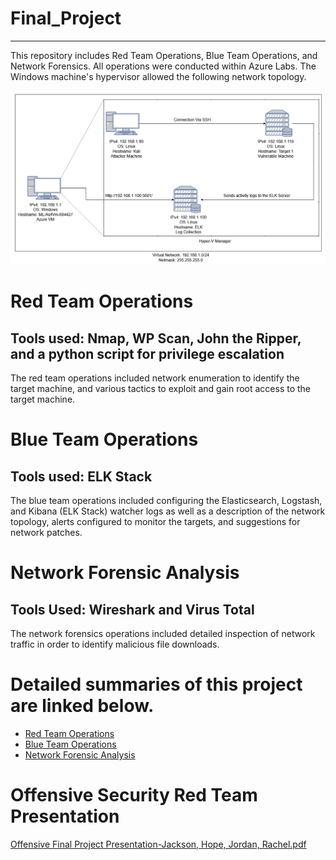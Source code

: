 # Final_Project
---
This repository includes Red Team Operations, Blue Team Operations, and Network Forensics. All operations were conducted within Azure Labs. The Windows machine's hypervisor allowed the following network topology.

![diagram](https://github.com/rachelcamurphy/Final_Project/blob/main/Blue_Team_Operations/Images/Final_Project_Network_Diagram.PNG)


# Red Team Operations

## Tools used: Nmap, WP Scan, John the Ripper, and a python script for privilege escalation

The red team operations included network enumeration to identify the target machine, and various tactics to exploit and gain root access to the target machine. 

# Blue Team Operations
## Tools used: ELK Stack
The blue team operations included configuring the Elasticsearch, Logstash, and Kibana (ELK Stack) watcher logs as well as a description of the network topology, alerts configured to monitor the targets, and suggestions for network patches. 

# Network Forensic Analysis

## Tools Used: Wireshark and Virus Total 

The network forensics operations included detailed inspection of network traffic in order to identify malicious file downloads.

# Detailed summaries of this project are linked below.
 - [Red Team Operations](https://github.com/rachelcamurphy/Final_Project/tree/main/Red_Team_Operations) 
 - [Blue Team Operations](https://github.com/rachelcamurphy/Final_Project/tree/main/Blue_Team_Operations) 
 - [Network Forensic Analysis](https://github.com/rachelcamurphy/Final_Project/tree/main/Network_Forensic_Analysis_Report) 

# Offensive Security Red Team Presentation
[Offensive Final Project Presentation-Jackson, Hope, Jordan, Rachel.pdf](https://github.com/rachelcamurphy/Final_Project/files/6958279/Offensive.Final.Project.Presentation-Jackson.Hope.Jordan.Rachel.pdf)
 



